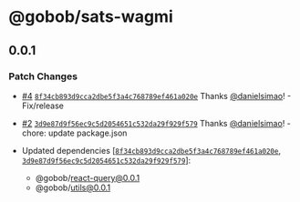 # @gobob/sats-wagmi

## 0.0.1

### Patch Changes

- [#4](https://github.com/bob-collective/sats-wagmi/pull/4) [`8f34cb893d9cca2dbe5f3a4c768789ef461a020e`](https://github.com/bob-collective/sats-wagmi/commit/8f34cb893d9cca2dbe5f3a4c768789ef461a020e) Thanks [@danielsimao](https://github.com/danielsimao)! - Fix/release

- [#2](https://github.com/bob-collective/sats-wagmi/pull/2) [`3d9e87d9f56ec9c5d2054651c532da29f929f579`](https://github.com/bob-collective/sats-wagmi/commit/3d9e87d9f56ec9c5d2054651c532da29f929f579) Thanks [@danielsimao](https://github.com/danielsimao)! - chore: update package.json

- Updated dependencies [[`8f34cb893d9cca2dbe5f3a4c768789ef461a020e`](https://github.com/bob-collective/sats-wagmi/commit/8f34cb893d9cca2dbe5f3a4c768789ef461a020e), [`3d9e87d9f56ec9c5d2054651c532da29f929f579`](https://github.com/bob-collective/sats-wagmi/commit/3d9e87d9f56ec9c5d2054651c532da29f929f579)]:
  - @gobob/react-query@0.0.1
  - @gobob/utils@0.0.1
